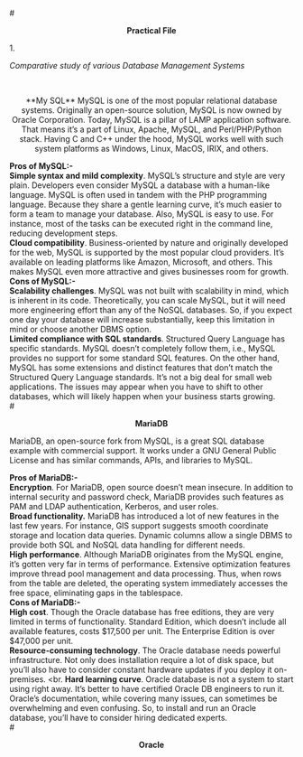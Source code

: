 #<p align="center">**Practical File**</p>
1.<p align="left">*Comparative study of various Database Management Systems*</p>

<br>
<p align="center">**My SQL**
MySQL is one of the most popular relational database systems. Originally an open-source solution, MySQL is now owned by Oracle Corporation. Today, MySQL is a pillar of LAMP application software. That means it’s a part of Linux, Apache, MySQL, and Perl/PHP/Python stack. Having C and C++ under the hood, MySQL works well with such system platforms as Windows, Linux, MacOS, IRIX, and others.

**Pros of MySQL:-**
<br>
**Simple syntax and mild complexity**. MySQL’s structure and style are very plain. Developers even consider MySQL a database with a human-like language. MySQL is often used in tandem with the PHP programming language. Because they share a gentle learning curve, it’s much easier to form a team to manage your database. Also, MySQL is easy to use. For instance, most of the tasks can be executed right in the command line, reducing development steps.
<br>
**Cloud compatibility**. Business-oriented by nature and originally developed for the web, MySQL is supported by the most popular cloud providers. It’s available on leading platforms like Amazon, Microsoft, and others. This makes MySQL even more attractive and gives businesses room for growth.
<br>
**Cons of MySQL:-**
<br>
**Scalability challenges**. MySQL was not built with scalability in mind, which is inherent in its code. Theoretically, you can scale MySQL, but it will need more engineering effort than any of the NoSQL databases. So, if you expect one day your database will increase substantially, keep this limitation in mind or choose another DBMS option.
<br>
**Limited compliance with SQL standards**. Structured Query Language has specific standards. MySQL doesn’t completely follow them, i.e., MySQL provides no support for some standard SQL features. On the other hand, MySQL has some extensions and distinct features that don’t match the Structured Query Language standards. It’s not a big deal for small web applications. The issues may appear when you have to shift to other databases, which will likely happen when your business starts growing.
<br>
#<p align="center">**MariaDB**</p>
MariaDB, an open-source fork from MySQL, is a great SQL database example with commercial support. It works under a GNU General Public License and has similar commands, APIs, and libraries to MySQL.
<br>

**Pros of MariaDB:-**
<br>
**Encryption**. For MariaDB, open source doesn’t mean insecure. In addition to internal security and password check, MariaDB provides such features as PAM and LDAP authentication, Kerberos, and user roles.
<br>
**Broad functionality.** MariaDB has introduced a lot of new features in the last few years. For instance, GIS support suggests smooth coordinate storage and location data queries. Dynamic columns allow a single DBMS to provide both SQL and NoSQL data handling for different needs.
<br>
**High performance**. Although MariaDB originates from the MySQL engine, it’s gotten very far in terms of performance. Extensive optimization features improve thread pool management and data processing. Thus, when rows from the table are deleted, the operating system immediately accesses the free space, eliminating gaps in the tablespace.
<br>
**Cons of MariaDB:-**
<br>
**High cost**. Though the Oracle database has free editions, they are very limited in terms of functionality. Standard Edition, which doesn’t include all available features, costs $17,500 per unit. The Enterprise Edition is over $47,000 per unit.
<br>
**Resource-consuming technology**. The Oracle database needs powerful infrastructure. Not only does installation require a lot of disk space, but you’ll also have to consider constant hardware updates if you deploy it on-premises.
<br.
**Hard learning curve**. Oracle database is not a system to start using right away. It’s better to have certified Oracle DB engineers to run it. Oracle’s documentation, while covering many issues, can sometimes be overwhelming and even confusing. So, to install and run an Oracle database, you’ll have to consider hiring dedicated experts.
<br>
#<p align="center">**Oracle**</p>
